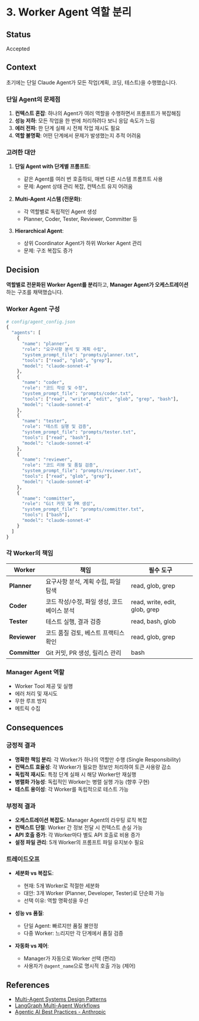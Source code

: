# 3. Worker Agent 역할 분리

## Status

Accepted

## Context

초기에는 단일 Claude Agent가 모든 작업(계획, 코딩, 테스트)을 수행했습니다.

### 단일 Agent의 문제점

1. **컨텍스트 혼잡**: 하나의 Agent가 여러 역할을 수행하면서 프롬프트가 복잡해짐
2. **성능 저하**: 모든 작업을 한 번에 처리하려다 보니 응답 속도가 느림
3. **에러 전파**: 한 단계 실패 시 전체 작업 재시도 필요
4. **역할 불명확**: 어떤 단계에서 문제가 발생했는지 추적 어려움

### 고려한 대안

1. **단일 Agent with 단계별 프롬프트**:
   - 같은 Agent를 여러 번 호출하되, 매번 다른 시스템 프롬프트 사용
   - 문제: Agent 상태 관리 복잡, 컨텍스트 유지 어려움

2. **Multi-Agent 시스템 (전문화)**:
   - 각 역할별로 독립적인 Agent 생성
   - Planner, Coder, Tester, Reviewer, Committer 등

3. **Hierarchical Agent**:
   - 상위 Coordinator Agent가 하위 Worker Agent 관리
   - 문제: 구조 복잡도 증가

## Decision

**역할별로 전문화된 Worker Agent를 분리**하고, **Manager Agent가 오케스트레이션**하는 구조를 채택했습니다.

### Worker Agent 구성

```python
# config/agent_config.json
{
  "agents": [
    {
      "name": "planner",
      "role": "요구사항 분석 및 계획 수립",
      "system_prompt_file": "prompts/planner.txt",
      "tools": ["read", "glob", "grep"],
      "model": "claude-sonnet-4"
    },
    {
      "name": "coder",
      "role": "코드 작성 및 수정",
      "system_prompt_file": "prompts/coder.txt",
      "tools": ["read", "write", "edit", "glob", "grep", "bash"],
      "model": "claude-sonnet-4"
    },
    {
      "name": "tester",
      "role": "테스트 실행 및 검증",
      "system_prompt_file": "prompts/tester.txt",
      "tools": ["read", "bash"],
      "model": "claude-sonnet-4"
    },
    {
      "name": "reviewer",
      "role": "코드 리뷰 및 품질 검증",
      "system_prompt_file": "prompts/reviewer.txt",
      "tools": ["read", "glob", "grep"],
      "model": "claude-sonnet-4"
    },
    {
      "name": "committer",
      "role": "Git 커밋 및 PR 생성",
      "system_prompt_file": "prompts/committer.txt",
      "tools": ["bash"],
      "model": "claude-sonnet-4"
    }
  ]
}
```

### 각 Worker의 책임

| Worker | 책임 | 필수 도구 |
|--------|------|----------|
| **Planner** | 요구사항 분석, 계획 수립, 파일 탐색 | read, glob, grep |
| **Coder** | 코드 작성/수정, 파일 생성, 코드베이스 분석 | read, write, edit, glob, grep |
| **Tester** | 테스트 실행, 결과 검증 | read, bash, glob |
| **Reviewer** | 코드 품질 검토, 베스트 프랙티스 확인 | read, glob, grep |
| **Committer** | Git 커밋, PR 생성, 릴리스 관리 | bash |

### Manager Agent 역할

- Worker Tool 제공 및 실행
- 에러 처리 및 재시도
- 무한 루프 방지
- 메트릭 수집

## Consequences

### 긍정적 결과

- **명확한 책임 분리**: 각 Worker가 하나의 역할만 수행 (Single Responsibility)
- **컨텍스트 효율성**: 각 Worker가 필요한 정보만 처리하여 토큰 사용량 감소
- **독립적 재시도**: 특정 단계 실패 시 해당 Worker만 재실행
- **병렬화 가능성**: 독립적인 Worker는 병렬 실행 가능 (향후 구현)
- **테스트 용이성**: 각 Worker를 독립적으로 테스트 가능

### 부정적 결과

- **오케스트레이션 복잡도**: Manager Agent의 라우팅 로직 복잡
- **컨텍스트 단절**: Worker 간 정보 전달 시 컨텍스트 손실 가능
- **API 호출 증가**: 각 Worker마다 별도 API 호출로 비용 증가
- **설정 파일 관리**: 5개 Worker의 프롬프트 파일 유지보수 필요

### 트레이드오프

- **세분화 vs 복잡도**:
  - 현재: 5개 Worker로 적절한 세분화
  - 대안: 3개 Worker (Planner, Developer, Tester)로 단순화 가능
  - 선택 이유: 역할 명확성을 우선

- **성능 vs 품질**:
  - 단일 Agent: 빠르지만 품질 불안정
  - 다중 Worker: 느리지만 각 단계에서 품질 검증

- **자동화 vs 제어**:
  - Manager가 자동으로 Worker 선택 (편리)
  - 사용자가 `@agent_name`으로 명시적 호출 가능 (제어)

## References

- [Multi-Agent Systems Design Patterns](https://microsoft.github.io/autogen/docs/tutorial/introduction)
- [LangGraph Multi-Agent Workflows](https://python.langchain.com/docs/langgraph)
- [Agentic AI Best Practices - Anthropic](https://docs.anthropic.com/claude/docs/agentic-ai)
